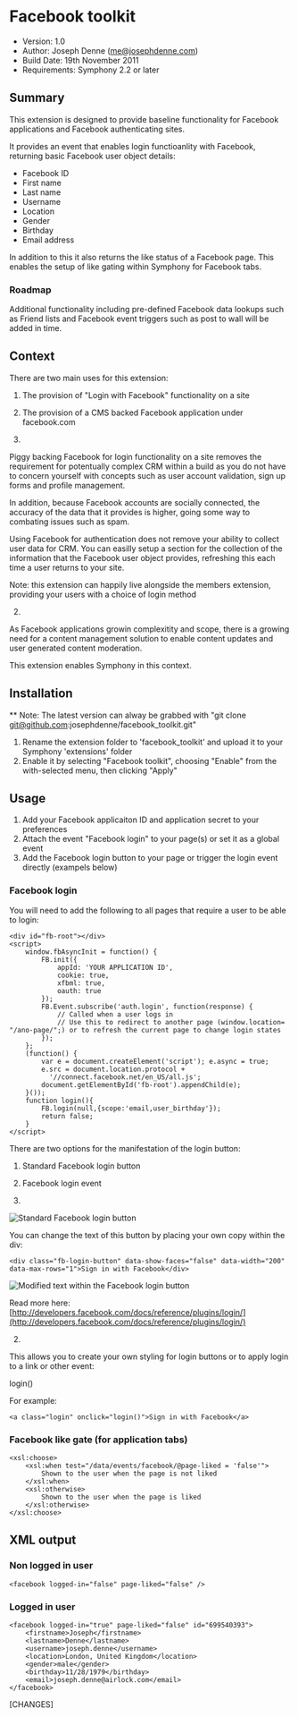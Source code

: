 # Facebook toolkit

* Version: 1.0
* Author: Joseph Denne (me@josephdenne.com)
* Build Date: 19th November 2011
* Requirements: Symphony 2.2 or later

## Summary

This extension is designed to provide baseline functionality for Facebook applications and Facebook authenticating sites.

It provides an event that enables login functioanlity with Facebook, returning basic Facebook user object details:

- Facebook ID
- First name
- Last name
- Username
- Location
- Gender
- Birthday
- Email address

In addition to this it also returns the like status of a Facebook page. This enables the setup of like gating within Symphony for Facebook tabs.

### Roadmap

Additional functionality including pre-defined Facebook data lookups such as Friend lists and Facebook event triggers such as post to wall will be added in time.

## Context

There are two main uses for this extension:

1. The provision of "Login with Facebook" functionality on a site
2. The provision of a CMS backed Facebook application under facebook.com

1.
Piggy backing Facebook for login functionality on a site removes the requirement for potentually complex CRM within a build as you do not have to concern yourself with concepts such as user account validation, sign up forms and profile management.

In addition, because Facebook accounts are socially connected, the accuracy of the data that it provides is higher, going some way to combating issues such as spam.

Using Facebook for authentication does not remove your ability to collect user data for CRM. You can easilly setup a section for the collection of the information that the Facebook user object provides, refreshing this each time a user returns to your site.

Note: this extension can happily live alongside the members extension, providing your users with a choice of login method

2.
As Facebook applications growin complexitity and scope, there is a growing need for a content management solution to enable content updates and user generated content moderation.

This extension enables Symphony in this context.

## Installation

** Note: The latest version can alway be grabbed with "git clone git@github.com:josephdenne/facebook_toolkit.git"

1. Rename the extension folder to 'facebook_toolkit' and upload it to your Symphony 'extensions' folder
2. Enable it by selecting "Facebook toolkit", choosing "Enable" from the with-selected menu, then clicking "Apply"

## Usage

1. Add your Facebook applicaiton ID and application secret to your preferences
2. Attach the event "Facebook login" to your page(s) or set it as a global event
3. Add the Facebook login button to your page or trigger the login event directly (exampels below)

### Facebook login

You will need to add the following to all pages that require a user to be able to login:

	<div id="fb-root"></div>
	<script>
		window.fbAsyncInit = function() {
			FB.init({
				appId: 'YOUR APPLICATION ID',
				cookie: true,
				xfbml: true,
				oauth: true
			});
			FB.Event.subscribe('auth.login', function(response) {
				// Called when a user logs in
				// Use this to redirect to another page (window.location= "/ano-page/";) or to refresh the current page to change login states
			});
		};
		(function() {
			var e = document.createElement('script'); e.async = true;
			e.src = document.location.protocol +
			  '//connect.facebook.net/en_US/all.js';
			document.getElementById('fb-root').appendChild(e);
		}());
		function login(){
			FB.login(null,{scope:'email,user_birthday'});
			return false;
		}
	</script>

There are two options for the manifestation of the login button:

1. Standard Facebook login button
2. Facebook login event

1.
	<div class="fb-login-button" data-show-faces="false" data-width="200" data-max-rows="1"></div>

![Standard Facebook login button](http://josephdenne.com/workspace/images/screenshots/facebook-toolkit/standard-login-button.png)

You can change the text of this button by placing your own copy within the div:

	<div class="fb-login-button" data-show-faces="false" data-width="200" data-max-rows="1">Sign in with Facebook</div>

![Modified text within the Facebook login button](http://josephdenne.com/workspace/images/screenshots/facebook-toolkit/modified-login-button.png)

Read more here: [http://developers.facebook.com/docs/reference/plugins/login/](http://developers.facebook.com/docs/reference/plugins/login/)

2.
This allows you to create your own styling for login buttons or to apply login to a link or other event:

login()

For example:

	<a class="login" onclick="login()">Sign in with Facebook</a>

### Facebook like gate (for application tabs)

	<xsl:choose>
		<xsl:when test="/data/events/facebook/@page-liked = 'false'">
			Shown to the user when the page is not liked
		</xsl:when>
		<xsl:otherwise>
			Shown to the user when the page is liked
		</xsl:otherwise>
	</xsl:choose>

## XML output

### Non logged in user

	<facebook logged-in="false" page-liked="false" />

### Logged in user

	<facebook logged-in="true" page-liked="false" id="699540393">
		<firstname>Joseph</firstname>
		<lastname>Denne</lastname>
		<username>joseph.denne</username>
		<location>London, United Kingdom</location>
		<gender>male</gender>
		<birthday>11/28/1979</birthday>
		<email>joseph.denne@airlock.com</email>
	</facebook>

[CHANGES]